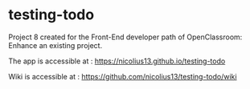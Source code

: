 # testing-todo
Project 8 created for the Front-End developer path of OpenClassroom: Enhance an existing project.

The app is accessible at : https://nicolius13.github.io/testing-todo

Wiki is accessible at : https://github.com/nicolius13/testing-todo/wiki
